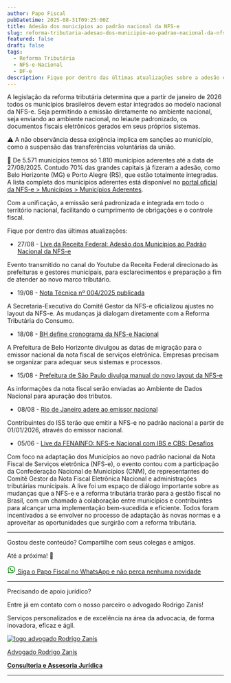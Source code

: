 ```yaml
---
author: Papo Fiscal
pubDatetime: 2025-08-31T09:25:00Z
title: Adesão dos municípios ao padrão nacional da NFS-e
slug: reforma-tributaria-adesao-dos-municipio-ao-padrao-nacional-da-nfs-e
featured: false
draft: false
tags:
  - Reforma Tributária
  - NFS-e-Nacional
  - DF-e
description: Fique por dentro das últimas atualizações sobre a adesão e integração dos municípios ao Ambiente de Dados Nacional da NFS-e em atendimento a reforma tributária.
---
```


A legislação da reforma tributária determina que a partir de janeiro de 2026 todos os municípios brasileiros devem estar integrados ao modelo nacional da NFS-e. Seja permitindo a emissão diretamente no ambiente nacional, seja enviando ao ambiente nacional, no leiaute padronizado, os documentos fiscais eletrônicos gerados em seus próprios sistemas.

⚠️ ️️A não observância dessa exigência implica em sanções ao município, como a suspensão das transferências voluntárias da união.

🎯 De 5.571 municípios temos só 1.810 municípios aderentes até a data de 27/08/2025. Contudo 70% das grandes capitais já fizeram a adesão, como Belo Horizonte (MG) e Porto Alegre (RS), que estão totalmente integradas. A lista completa dos municípios aderentes está disponível no [portal oficial da NFS-e > Municípios > Municípios Aderentes](https://www.gov.br/nfse/pt-br/municipios/municipios-aderentes).

Com a unificação, a emissão será padronizada e integrada em todo o território nacional, facilitando o cumprimento de obrigações e o controle fiscal.

Fique por dentro das últimas atualizações:

- 27/08 - [Live da Receita Federal: Adesão dos Municípios ao Padrão Nacional da NFS-e](https://www.youtube.com/live/DyTUS9-OF1M?si=lfAj5gw7MfhYOtKF)

<p class="text-xs">Evento transmitido no canal do Youtube da Receita Federal direcionado às prefeituras e gestores municipais, para esclarecimentos e preparação a fim de atender ao novo marco tributário.</p>

- 19/08 - [Nota Técnica nº 004/2025 publicada](https://www.gov.br/nfse/pt-br/biblioteca/documentacao-tecnica/rtc)

<p class="text-xs">A Secretaria-Executiva do Comitê Gestor da NFS-e oficializou ajustes no layout da NFS-e.
As mudanças já dialogam diretamente com a Reforma Tributária do Consumo.</p>

- 18/08 - [BH define cronograma da NFS-e Nacional](https://prefeitura.pbh.gov.br/fazenda/bhiss/avisos?combine=&field_tema_value=All&field_data_publicacao_value%5Bmin%5D=2025-04-29&field_data_publicacao_value%5Bmax%5D=2025-08-20#)

<p class="text-xs">A Prefeitura de Belo Horizonte divulgou as datas de migração para o emissor nacional da nota fiscal de serviços eletrônica.
Empresas precisam se organizar para adequar seus sistemas e processos.</p>

- 15/08 - [Prefeitura de São Paulo divulga manual do novo layout da NFS-e](https://prefeitura.sp.gov.br/web/fazenda/w/layoutnotafiscal)
<p class="text-xs">As informações da nota fiscal serão enviadas ao Ambiente de Dados Nacional para apuração dos tributos.</p>

- 08/08 - [Rio de Janeiro adere ao emissor nacional](https://notacarioca.rio.gov.br/capa.aspx)
<p class="text-xs">Contribuintes do ISS terão que emitir a NFS-e no padrão nacional a partir de 01/01/2026, através do emissor nacional.</p>

- 05/06 - [Live da FENAINFO: NFS-e Nacional com IBS e CBS: Desafios](https://papofiscal.blog/posts/reforma-tributaria-nfs-e-padrao-nacional-desafios/)
<p class="text-xs">Com foco na adaptação dos Municípios ao novo padrão nacional da Nota Fiscal de Serviços eletrônica (NFS-e), o evento contou com a participação da Confederação Nacional de Municípios (CNM), de representantes do Comitê Gestor da Nota Fiscal Eletrônica Nacional e administrações tributárias municipais. A live foi um espaço de diálogo importante sobre as mudanças que a NFS-e e a reforma tributária trarão para a gestão fiscal no Brasil, com um chamado à colaboração entre municípios e contribuintes para alcançar uma implementação bem-sucedida e eficiente. Todos foram incentivados a se envolver no processo de adaptação às novas normas e a aproveitar as oportunidades que surgirão com a reforma tributária.</p>

---

Gostou deste conteúdo? Compartilhe com seus colegas e amigos.

Até a próxima! 👋

<div class="flex flex-row">
	<a href="https://whatsapp.com/channel/0029VbBUvmuLSmbZAV6U9810" 
		target="_blank" 
		title="Inscreva-se no WhatsApp Canal do Papo Fiscal" 
		rel="nofollow">
      <svg
        width="20"
        height="20"
        viewBox="0 0 20 20"
        fill="none"
        xmlns="http://www.w3.org/2000/svg"
        ><path
          d="M13.8337 11.6667C13.667 11.5833 12.5837 11.0833 12.417 11C12.2503 10.9167 12.0837 10.9167 11.917 11.0833C11.7503 11.25 11.417 11.75 11.2503 11.9167C11.167 12.0833 11.0003 12.0833 10.8337 12C10.2503 11.75 9.66699 11.4167 9.16699 11C8.75033 10.5833 8.33366 10.0833 8.00033 9.58334C7.91699 9.41668 8.00033 9.25001 8.08366 9.16668C8.16699 9.08334 8.25033 8.91668 8.41699 8.83334C8.50033 8.75001 8.58366 8.58334 8.58366 8.50001C8.66699 8.41668 8.66699 8.25001 8.58366 8.16668C8.50033 8.08334 8.08366 7.08334 7.91699 6.66668C7.83366 6.08334 7.66699 6.08334 7.50033 6.08334C7.41699 6.08334 7.25033 6.08334 7.08366 6.08334C6.91699 6.08334 6.66699 6.25001 6.58366 6.33334C6.08366 6.83334 5.83366 7.41668 5.83366 8.08334C5.91699 8.83334 6.16699 9.58334 6.66699 10.25C7.58366 11.5833 8.75033 12.6667 10.167 13.3333C10.5837 13.5 10.917 13.6667 11.3337 13.75C11.7503 13.9167 12.167 13.9167 12.667 13.8333C13.2503 13.75 13.7503 13.3333 14.0837 12.8333C14.2503 12.5 14.2503 12.1667 14.167 11.8333C14.167 11.8333 14.0003 11.75 13.8337 11.6667ZM15.917 4.08334C12.667 0.833344 7.41699 0.833344 4.16699 4.08334C1.50033 6.75001 1.00033 10.8333 2.83366 14.0833L1.66699 18.3333L6.08366 17.1667C7.33366 17.8333 8.66699 18.1667 10.0003 18.1667C14.5837 18.1667 18.2503 14.5 18.2503 9.91668C18.3337 7.75001 17.417 5.66668 15.917 4.08334ZM13.667 15.75C12.5837 16.4167 11.3337 16.8333 10.0003 16.8333C8.75033 16.8333 7.58366 16.5 6.50033 15.9167L6.25033 15.75L3.66699 16.4167L4.33366 13.9167L4.16699 13.6667C2.16699 10.3333 3.16699 6.16668 6.41699 4.08334C9.66699 2.00001 13.8337 3.08334 15.8337 6.25001C17.8337 9.50001 16.917 13.75 13.667 15.75Z"
          fill="green"
        /></svg>
      <span class="text-sm text-green-600">Siga o Papo Fiscal no WhatsApp e não perca nenhuma novidade</span>
  </a>
</div>

---

Precisando de apoio jurídico?

Entre já em contato com o nosso parceiro o advogado Rodrigo Zanis!

Serviços personalizados e de excelência na área da advocacia, de forma inovadora, eficaz e ágil.

<div class="text-center gap-0 shadow-[0.1rem_0.2rem_0.2rem_0.2rem_lightgray] rounded-2xl box-border transition ease-in-out delay-150 hover:scale-105 hover:-translate-y-1 p-3">
  <a href="https://rodrigozanis.adv.br" target="_blank" class="no-underline hover:underline">
    <div>
      <img src="/assets/logo-rz-consultoria-e-assessoria-juridica.png" class="h-48 w-48 mx-auto" alt="logo advogado Rodrigo Zanis">
      <p class="text-xl font-medium text-black">Advogado Rodrigo Zanis</p>
      <strong class="text-slate-500">Consultoria e Assesoria Jurídica</strong>
    </div>
  </a>
</div>

---
